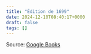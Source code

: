 ```yaml
---
title: "Édition de 1699"
date: 2024-12-10T08:40:17+0000
draft: false
tags: []
---
```


Source: [Google Books](https://www.google.fr/books/edition/R%C3%A8gle_et_testament_de_Saint_Fran%C3%A7ois/v-FAdva4MuEC?hl=fr&gbpv=1&pg=PA39&printsec=frontcover)



